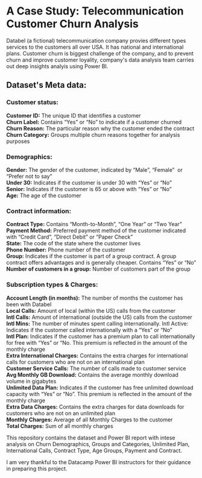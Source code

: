 # A Case Study: Telecommunication Customer Churn Analysis 

Databel (a fictional) telecommunication company provies different types services to the customers all over USA. It has national and international plans. Customer churn is biggest challenge of the company, and to prevent churn and improve customer loyality, company's data analysis team carries out deep insights analyis using Power BI. 

## Dataset's Meta data: 

### Customer status: 
**Customer ID:** The unique ID that identifies a customer  
**Churn Label:**  Contains “Yes” or “No” to indicate if a customer churned   
**Churn Reason:**  The particular reason why the customer ended the contract  
**Churn Category:**  Groups multiple churn reasons together for analysis purposes   

### Demographics:
**Gender:**  The gender of the customer, indicated by “Male”, “Female”  or “Prefer not to say”  
**Under 30:** Indicates if the customer is under 30 with “Yes” or “No”  
**Senior:** Indicates if the customer is 65 or above with “Yes” or “No”   
**Age:**  The age of the customer  

### Contract information:
**Contract Type:** Contains “Month-to-Month”, “One Year” or “Two Year”  
**Payment Method:** Preferred payment method of the customer indicated with “Credit Card”, “Direct Debit” or “Paper Check”  
**State:** The code of the state where the customer lives  
**Phone Number:** Phone number of the customer  
**Group:**  Indicates if the customer is part of a group contract. A group contract offers advantages and is generally cheaper. Contains “Yes” or “No”  
**Number of customers in a group:** Number of customers part of the group  
 
### Subscription types & Charges: 
**Account Length (in months):**  The number of months the customer has been with Databel  
**Local Calls:** Amount of local (within the US) calls from the customer  
**Intl Calls:**  Amount of international (outside the US) calls from the customer  
**Intl Mins:** The number of minutes spent calling internationally. Intl Active: Indicates if the customer called internationally with a “Yes” or “No”  
**Intl Plan:**  Indicates if the customer has a premium plan to call internationally for free with “Yes” or “No. This premium is reflected in the amount of the monthly charge   
**Extra International Charges:**  Contains the extra charges for international calls for customers who are not on an international plan  
**Customer Service Calls:**  The number of calls made to customer service  
**Avg Monthly GB Download:** Contains the average monthly download volume in gigabytes  
**Unlimited Data Plan:** Indicates if the customer has free unlimited download capacity with “Yes” or “No”.  This premium is reflected in the amount of the monthly charge  
**Extra Data Charges:** Contains the extra charges for data downloads for customers who are not on an unlimited plan    
**Monthly Charges:** Average of all Monthly Charges to the customer  
**Total Charges:** Sum of all monthly charges   

This repository contains the dataset and Power BI report with intese analysis on Churn Demographics, Groups and Categories, Unlimited Plan, International Calls, Contract Type, Age Groups, Payment and Contract. 

I am very thankful to the Datacamp Power BI instructors for their guidance in preparing this project.
 
 


 
